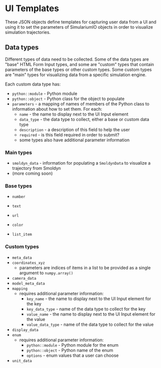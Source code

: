 # UI Templates
These JSON objects define templates for capturing user data from a UI and using it to set the parameters of SimulariumIO objects in order to visualize simulation trajectories.


## Data types
Different types of data need to be collected. Some of the data types are "base" HTML Form Input types, and some are "custom" types that contain parameters of the base types or other custom types. Some custom types are "main" types for visualizing data from a specific simulation engine.

Each custom data type has:
* `python::module` - Python module
* `python::object` - Python class for the object to populate
* `parameters` - a mapping of names of members of the Python class to information about how to set them. For each:
  * `name` - the name to display next to the UI Input element
  * `data_type` - the data type to collect, either a base or custom data type
  * `description` - a description of this field to help the user
  * `required` - is this field required in order to submit?
  * some types also have additional parameter information

### Main types
* `smoldyn_data` - information for populating a `SmoldynData` to visualize a trajectory from Smoldyn
* (more coming soon)

### Base types

* `number`
* `text`
* `url`
* `color`

* `list_item`


### Custom types

* `meta_data`
* `coordinates_xyz`
  * parameters are indices of items in a list to be provided as a single argument to `numpy.array()`
* `camera_data`
* `model_meta_data`
* `mapping`
  * requires additional parameter information:
    * `key_name` - the name to display next to the UI Input element for the key
    * `key_data_type` - name of the data type to collect for the key
    * `value_name` - the name to display next to the UI Input element for the value
    * `value_data_type` - name of the data type to collect for the value
* `display_data`
* `enum`
  * requires additional parameter information:
    * `python::module` - Python module for the enum
    * `python::object` - Python name of the enum
    * `options` - enum values that a user can choose
* `unit_data`

